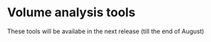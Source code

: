 # Volume analysis tools

These tools will be availabe in the next release \(till the end of August\)

